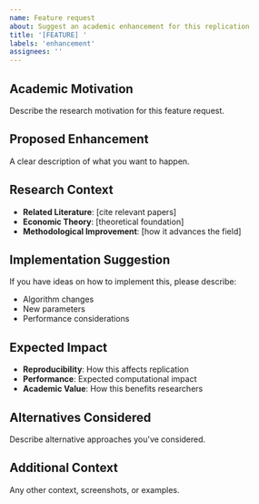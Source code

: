 ```yaml
---
name: Feature request
about: Suggest an academic enhancement for this replication
title: '[FEATURE] '
labels: 'enhancement'
assignees: ''
---
```


## Academic Motivation
Describe the research motivation for this feature request.

## Proposed Enhancement
A clear description of what you want to happen.

## Research Context
- **Related Literature**: [cite relevant papers]
- **Economic Theory**: [theoretical foundation]
- **Methodological Improvement**: [how it advances the field]

## Implementation Suggestion
If you have ideas on how to implement this, please describe:
- Algorithm changes
- New parameters
- Performance considerations

## Expected Impact
- **Reproducibility**: How this affects replication
- **Performance**: Expected computational impact
- **Academic Value**: How this benefits researchers

## Alternatives Considered
Describe alternative approaches you've considered.

## Additional Context
Any other context, screenshots, or examples.
